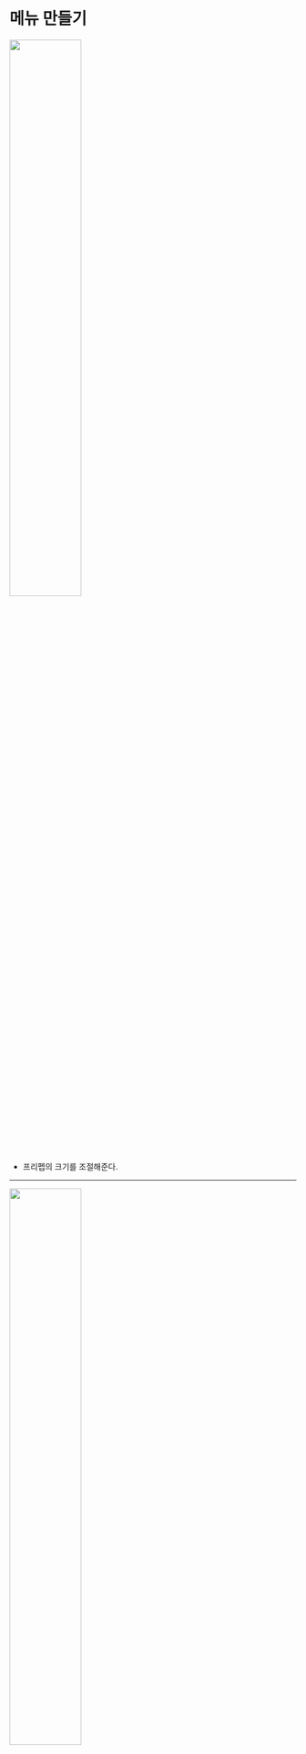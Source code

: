 메뉴 만들기
=======================
<img src="https://github.com/isp829/3dunitymulty/blob/master/images/lecture3/lecture3-5/3-5-1.PNG" width="50%">  

* 프리펩의 크기를 조절해준다.  

-------------------------------------------------------------   
<img src="https://github.com/isp829/3dunitymulty/blob/master/images/lecture3/lecture3-5/3-5-2.PNG" width="50%">  
<img src="https://github.com/isp829/3dunitymulty/blob/master/images/lecture3/lecture3-5/3-5-3.PNG" width="50%">  
<img src="https://github.com/isp829/3dunitymulty/blob/master/images/lecture3/lecture3-5/3-5-4.PNG" width="50%">  
<img src="https://github.com/isp829/3dunitymulty/blob/master/images/lecture3/lecture3-5/3-5-5.PNG" width="50%">  
<img src="https://github.com/isp829/3dunitymulty/blob/master/images/lecture3/lecture3-5/3-5-6.PNG" width="50%">  
<img src="https://github.com/isp829/3dunitymulty/blob/master/images/lecture3/lecture3-5/3-5-7.PNG" width="50%">    

* launcher스크립트를 열어서 코드들을 수정해준다.
* launcher를 메서드화 시켜주고 방이름표들을 만들어주고 누르면 이동하도록 만들자. 

-------------------------------------------------------------   
<img src="https://github.com/isp829/3dunitymulty/blob/master/images/lecture3/lecture3-5/3-5-8.PNG" width="50%">  

* Room List Item 스크립트를 만들어주자. 

-------------------------------------------------------------   
<img src="https://github.com/isp829/3dunitymulty/blob/master/images/lecture3/lecture3-5/3-5-9.PNG" width="50%">  

* 이름을 받아서 특정 방이름을 가진 방을 만들도록 코드를 짜주자. 

-------------------------------------------------------------   
<img src="https://github.com/isp829/3dunitymulty/blob/master/images/lecture3/lecture3-5/3-5-10.PNG" width="50%">  
<img src="https://github.com/isp829/3dunitymulty/blob/master/images/lecture3/lecture3-5/3-5-11.PNG" width="50%">  

* Room List Button의 프리펩으로가서 Room List Item 스크립트를 넣어주고 요소들을 넣어주자.  

-------------------------------------------------------------   
<img src="https://github.com/isp829/3dunitymulty/blob/master/images/lecture3/lecture3-5/3-5-12.PNG" width="50%">  
<img src="https://github.com/isp829/3dunitymulty/blob/master/images/lecture3/lecture3-5/3-5-13.PNG" width="50%">  

* 메뉴 스크립트를 find room menu에 넣어주고 canvas에가서 launcher에 추가한 요소들을 다 넣어주자.
* room list item prefab에는 꼭 프리펩을 넣어야된다.

----------------------------------------   
<img src="https://github.com/isp829/3dunitymulty/blob/master/images/lecture3/lecture3-5/3-5-14.PNG" width="50%">  

* 타이틀 메뉴에있는 find room button에 행동을 추가해준다.  

----------------------------------------   
<img src="https://github.com/isp829/3dunitymulty/blob/master/images/lecture3/lecture3-5/3-5-15.PNG" width="50%">  

* 실행해보면 잘된다. 

----------------------------------------   
<img src="https://github.com/isp829/3dunitymulty/blob/master/images/lecture3/lecture3-5/3-5-16.PNG" width="50%">  
<img src="https://github.com/isp829/3dunitymulty/blob/master/images/lecture3/lecture3-5/3-5-17.png" width="50%">  

* 빌드해서 테스트 하기전에 설정을 해주자. 

----------------------------------------   
<img src="https://github.com/isp829/3dunitymulty/blob/master/images/lecture3/lecture3-5/3-5-18.png" width="50%">  
<img src="https://github.com/isp829/3dunitymulty/blob/master/images/lecture3/lecture3-5/3-5-19.png" width="50%">  

* 설정다했으면 빌드해주자.  

----------------------------------------   
<img src="https://github.com/isp829/3dunitymulty/blob/master/images/lecture3/lecture3-5/3-5-20.PNG" width="33%"><img src="https://github.com/isp829/3dunitymulty/blob/master/images/lecture3/lecture3-5/3-5-21.PNG" width="33%"><img src="https://github.com/isp829/3dunitymulty/blob/master/images/lecture3/lecture3-5/3-5-22.PNG" width="33%">  

* 빌드한거랑 프로젝트에서 실행하는거 둘다 실행해보면 한쪽에서 만든방을 다른쪽이 볼 수 있고 참여할 수 있다.  

----------------------------------------   
```
using System.Collections;
using System.Collections.Generic;
using UnityEngine;
using Photon.Pun;//포톤 기능 사용
using TMPro;//텍스트 메쉬 프로 기능 사용
using Photon.Realtime;

public class Launcher : MonoBehaviourPunCallbacks//다른 포톤 반응 받아들이기
{
    public static Launcher Instance;//Launcher스크립트를 메서드로 사용하기 위해 선언

    [SerializeField] TMP_InputField roomNameInputField;
    [SerializeField] TMP_Text errorText;
    [SerializeField] TMP_Text roomNameText;
    [SerializeField] Transform roomListContent;
    [SerializeField] GameObject roomListItemPrefab;

    void Awake()
    {
        Instance = this;//메서드로 사용
    }
    void Start()
    {
        Debug.Log("Connecting to Master");
        PhotonNetwork.ConnectUsingSettings();//설정한 포톤 서버에 때라 마스터 서버에 연결
    }

    public override void OnConnectedToMaster()//마스터서버에 연결시 작동됨
    {
        Debug.Log("Connected to Master");
        PhotonNetwork.JoinLobby();//마스터 서버 연결시 로비로 연결
    }

    public override void OnJoinedLobby()//로비에 연결시 작동
    {
        MenuManager.Instance.OpenMenu("title");//로비에 들어오면 타이틀 메뉴 키기
        Debug.Log("Joined Lobby");
    }
    public void CreateRoom()//방만들기
    {
        if (string.IsNullOrEmpty(roomNameInputField.text))
        {
            return;//방 이름이 빈값이면 방 안만들어짐
        }
        PhotonNetwork.CreateRoom(roomNameInputField.text);//포톤 네트워크기능으로 roomNameInputField.text의 이름으로 방을 만든다.
        MenuManager.Instance.OpenMenu("loading");//로딩창 열기
    }

    public override void OnJoinedRoom()//방에 들어갔을때 작동
    {
        MenuManager.Instance.OpenMenu("room");//룸 메뉴 열기
        roomNameText.text = PhotonNetwork.CurrentRoom.Name;//들어간 방 이름표시
    }

    public override void OnCreateRoomFailed(short returnCode, string message)//방 만들기 실패시 작동
    {
        errorText.text = "Room Creation Failed: " + message;
        MenuManager.Instance.OpenMenu("error");//에러 메뉴 열기
    }

    public void LeaveRoom()
    {
        PhotonNetwork.LeaveRoom();//방떠나기 포톤 네트워크 기능
        MenuManager.Instance.OpenMenu("loading");//로딩창 열기
    }

    public void JoinRoom(RoomInfo info)
    {
        PhotonNetwork.JoinRoom(info.Name);//포톤 네트워크의 JoinRoom기능 해당이름을 가진 방으로 접속한다. 
        MenuManager.Instance.OpenMenu("loading");//로딩창 열기
    }

    public override void OnLeftRoom()//방을 떠나면 호출
    {
        MenuManager.Instance.OpenMenu("title");//방떠나기 성공시 타이틀 메뉴 호출
    }

    public override void OnRoomListUpdate(List<RoomInfo> roomList)//포톤의 룸 리스트 기능
    {
        foreach (Transform trans in roomListContent)//존재하는 모든 roomListContent
        {
            Destroy(trans.gameObject);//룸리스트 업데이트가 될때마다 싹지우기
        }
        for (int i = 0; i < roomList.Count; i++)//방갯수만큼 반복
        {
            Instantiate(roomListItemPrefab, roomListContent).GetComponent<RoomListItem>().SetUp(roomList[i]);
            //instantiate로 prefab을 roomListContent위치에 만들어주고 그 프리펩은 i번째 룸리스트가 된다. 
        }
    }
}

```

* 수정한 launcher스크립트의 전문이다. 

----------------------------   
```
using Photon.Realtime;
using System.Collections;
using System.Collections.Generic;
using TMPro;
using UnityEngine;

public class RoomListItem : MonoBehaviour
{
    [SerializeField] TMP_Text text;

    RoomInfo info;//포톤 리얼타임의 방정보 기능. 퍼블릭으로 선언해서 다른곳에서 접근 가능하도록 수정. 
    public void SetUp(RoomInfo _info)//방정보 받아오기
    {
        info = _info;
        text.text= _info.Name;
    }

    public void OnClick()
    {
        Launcher.Instance.JoinRoom(info);//런처스크립트 메서드로 JoinRoom실행
    }
}
```

* Room List Item 스크립트의 전문이다.   

--------------------------  
[목차로](https://github.com/isp829/3dunitymulty/blob/master/README.md)  
[다음](https://github.com/isp829/3dunitymulty/blob/master/lecture/lecture3-6.md)  
-----------------------------
